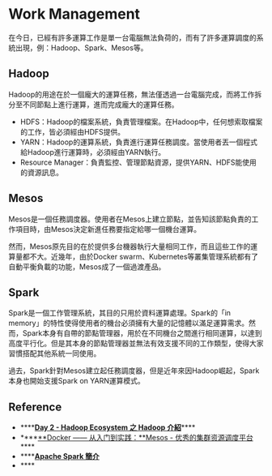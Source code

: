 # Work Management

在今日，已經有許多運算工作是單一台電腦無法負荷的，而有了許多運算調度的系統出現，例：Hadoop、Spark、Mesos等。

## Hadoop

Hadoop的用途在於一個龐大的運算任務，無法僅透過一台電腦完成，而將工作拆分至不同節點上進行運算，進而完成龐大的運算任務。

* HDFS：Hadoop的檔案系統，負責管理檔案。在Hadoop中，任何想索取檔案的工作，皆必須經由HDFS提供。
* YARN：Hadoop的運算系統，負責進行運算任務調度。當使用者丟一個程式給Hadoop進行運算時，必須經由YARN執行。
* Resource Manager：負責監控、管理節點資源，提供YARN、HDFS能使用的資源訊息。

## Mesos

Mesos是一個任務調度器。使用者在Mesos上建立節點，並告知該節點負責的工作項目時，由Mesos決定新進任務要指定給哪一個機台運算。

然而，Mesos原先目的在於提供多台機器執行大量相同工作，而且這些工作的運算量都不大。近幾年，由於Docker swarm、Kubernetes等叢集管理系統都有了自動平衡負載的功能，Mesos成了一個過渡產品。

## Spark

Spark是一個工作管理系統，其目的只用於資料運算處理。Spark的「in memory」的特性使得使用者的機台必須擁有大量的記憶體以滿足運算需求。然而，Spark本身有自帶的節點管理器，用於在不同機台之間進行相同運算，以達到高度平行化。但是其本身的節點管理器並無法有效支援不同的工作類型，使得大家習慣搭配其他系統一同使用。

過去，Spark針對Mesos建立起任務調度器，但是近年來因Hadoop崛起，Spark本身也開始支援Spark on YARN運算模式。

## Reference

* \*\*\*\*[**Day 2 - Hadoop Ecosystem 之 Hadoop 介紹**](https://ithelp.ithome.com.tw/articles/10190756)\*\*\*\*
* \*\*\*\*[**Docker —— 从入门到实践：**Mesos - 优秀的集群资源调度平台](https://yeasy.gitbooks.io/docker_practice/mesos/)\*\*\*\*
* \*\*\*\*[**Apache Spark 簡介**](https://ithelp.ithome.com.tw/articles/10194895)
* \*\*\*\*

